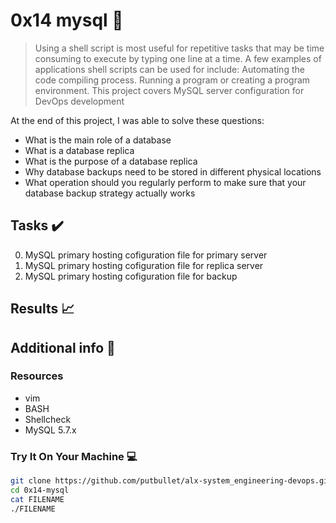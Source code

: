# 0x14 mysql :wrench:

> Using a shell script is most useful for repetitive tasks that may be time consuming to execute by typing one line at a time. A few examples of applications shell scripts can be used for include: Automating the code compiling process. Running a program or creating a program environment. This project covers MySQL server configuration for DevOps development

At the end of this project, I was able to solve these questions:

* What is the main role of a database
* What is a database replica
* What is the purpose of a database replica
* Why database backups need to be stored in different physical locations
* What operation should you regularly perform to make sure that your database backup strategy actually works


## Tasks :heavy_check_mark:

0. MySQL primary hosting cofiguration file for primary server
1. MySQL primary hosting cofiguration file for replica server
2. MySQL primary hosting cofiguration file for backup



## Results :chart_with_upwards_trend:

## Additional info :construction:
### Resources

- vim
- BASH 
- Shellcheck
- MySQL 5.7.x


### Try It On Your Machine :computer:
```bash
git clone https://github.com/putbullet/alx-system_engineering-devops.git
cd 0x14-mysql
cat FILENAME
./FILENAME
```
